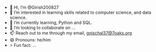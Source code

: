 - 👋 Hi, I’m @Girish200827
- 👀 I’m interested in learning skills related to computer science, and data science.
- 🌱 I’m currently learning, Python and SQL.
- 💞️ I’m looking to collaborate on ...
- 📫 Reach out to me through my email, gnischal37@7oaks.org
- 😄 Pronouns: he/him
- ⚡ Fun fact: ...

<!---
Girish200827/Girish200827 is a ✨ special ✨ repository because its `README.md` (this file) appears on your GitHub profile.
You can click the Preview link to take a look at your changes.
--->
